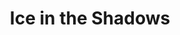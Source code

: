 ---
portfolio: ice
title:  "Ice in the Shadows"
description: "A Web comic"
content: ""
layout: port-v-ice-chapter-one
set: ice
---